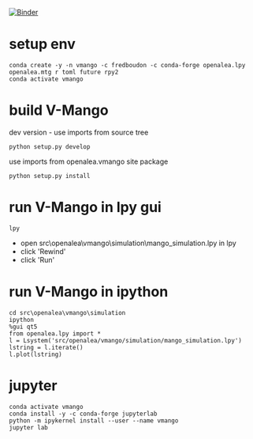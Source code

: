 [![Binder](https://mybinder.org/badge_logo.svg)](https://mybinder.org/v2/gh/fredboudon/vmango.git/add-binder)

# setup env

```console
conda create -y -n vmango -c fredboudon -c conda-forge openalea.lpy openalea.mtg r toml future rpy2
conda activate vmango
```

# build V-Mango

dev version - use imports from source tree

```console
python setup.py develop
```

use imports from openalea.vmango site package

```console
python setup.py install
```

# run V-Mango in lpy gui
```console
lpy
```
* open src\openalea\vmango\simulation\mango_simulation.lpy in lpy
* click 'Rewind'
* click 'Run'

# run V-Mango in ipython

```console
cd src\openalea\vmango\simulation
ipython
%gui qt5
from openalea.lpy import *
l = Lsystem('src/openalea/vmango/simulation/mango_simulation.lpy')
lstring = l.iterate()
l.plot(lstring)
```

# jupyter

```console
conda activate vmango
conda install -y -c conda-forge jupyterlab
python -m ipykernel install --user --name vmango
jupyter lab
```

